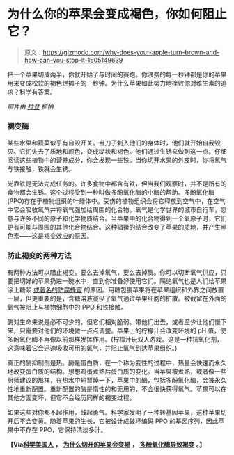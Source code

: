 # 为什么你的苹果会变成褐色，你如何阻止它？

> 原文：<https://gizmodo.com/why-does-your-apple-turn-brown-and-how-can-you-stop-it-1605149639>

把一个苹果切成两半，你就开始了与时间的赛跑。你浪费的每一秒钟都是你的苹果用来变成松软的褐色烂摊子的一秒钟。为什么苹果如此努力地挫败你对维生素的追求？科学有答案。



*照片由* [*拉登*](http://www.shutterstock.com/gallery-1814651p1.html) *抓拍*

### **褐变酶**

某些水果和蔬菜似乎有自毁开关。当刀子刺入他们的身体时，他们就开始自我毁灭。它们失去了质地和颜色，变成糊状和褐色。他们通过生锈来做到这一点。仔细阅读这些植物中的营养成分，你会发现一些铁。当你切开水果的外皮时，你将氧气与铁接触，铁就会生锈。

光靠铁是无法完成任务的。许多食物中都含有铁，但当我们观察时，并不是所有的食物都会生锈。这个过程受到一种叫做多酚氧化酶的小酶的帮助。多酚氧化酶(PPO)存在于植物组织的叶绿体中。受伤的植物组织会将它释放到空气中，在空气中它会吸收氧气并将氧气强加给周围的化合物。氧气是化学世界的城市自行车，愿意与许多不同的原子和化学物质结合。当苹果中的化合物得到一个氧原子时，它们更有可能与周围的其他化合物结合。这种猖獗的结合改变了苹果的质地，并产生黑色素——这是褐变效应的原因。

### **防止褐变的两种方法**

有两种方法可以阻止褐变。要么去掉氧气，要么去掉酶。你可以切断氧气供应，只要把切好的苹果扔进一碗水中，直到你准备好使用它们。隔绝氧气也是人们给苹果涂上糖浆 [或著名的防腐蜂蜜](https://gizmodo.com/why-honey-is-the-only-food-that-doesnt-go-bad-1225915466) 的原因。用糖包裹苹果将在苹果组织和外界之间放置一层，但更重要的是，含糖溶液减少了氧气通过苹果细胞的扩散。被截留在外面的氧气被阻止与植物细胞中的 PPO 和铁接触。

酶对生命来说是必不可少的，但它们相对脆弱。带他们出去，或者至少让他们慢下来，只需要对他们的环境做一点点调整。苹果上的柠檬汁会改变环境的 pH 值，使多酚氧化酶不再像以前那样发挥作用。(柠檬汁玩双人游戏。这是一种抗氧化剂，这意味着它会迅速吸收可用的氧气，并阻止氧气到达苹果组织。)

真正的酶抑制剂是热。酶是蛋白质，在一个称为变性的过程中，热量会快速而永久地改变蛋白质的结构。想想鸡蛋煮熟后蛋白质的变化。当苹果被煮熟，或者像一些厨师建议的那样，在热水中短暂焯一下，苹果中的酶，包括多酚氧化酶，会被永久性地重新配置。重新配置的酶是惰性的和无用的，不会很快获得氧气。苹果可以在其他方面变坏，但它不会经历同样的褐变过程。

如果这些对你都不起作用，鼓起勇气。科学家发明了一种转基因苹果，这种苹果切开后不会变黄。随着苹果的生长，它被设计成破坏编码 PPO 的基因序列，因此苹果中不存在 PPO，它保持清淡多汁。

**【Via**[**科学美国人**](http://www.scientificamerican.com/article/experts-why-cut-apples-turn-brown/) **，** [**为什么切开的苹果会变褐**](http://humantouchofchemistry.com/why-do-cut-apples-turn-brown.htm) **，** [**多酚氧化酶导致褐变**](https://suite.io/helga-george/3mq829r) **。】**